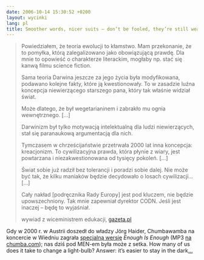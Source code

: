 ```yaml
---
date: 2006-10-14 15:30:52 +0200
layout: wycinki
lang: pl
title: Smoother words, nicer suits – don’t be fooled, they’re still wearing jackboots
---
```


> Powiedziałem, że teoria ewolucji to kłamstwo. Mam przekonanie, że to pomyłka, którą zalegalizowano jako obowiązującą prawdę. Dla mnie to opowieść o charakterze literackim, mogłaby np. stać się kanwą filmu science fiction.
>
> Sama teoria Darwina jeszcze za jego życia była modyfikowana, podawano kolejne fakty, które ją kwestionowały. To w zasadzie luźna koncepcja niewierzącego starszego pana, który tak właśnie widział świat.
>
> Może dlatego, że był wegetarianinem i zabrakło mu ognia wewnętrznego. […]
>
> Darwinizm był tylko motywacją intelektualną dla ludzi niewierzących, stał się paranaukową argumentacją dla nich.
>
> Tymczasem w chrześcijaństwie przetrwała 2000 lat inna koncepcja: kreacjonizm. To cywilizacyjna prawda, która płynie z wiary, jest powtarzana i niezakwestionowana od tysięcy pokoleń. […]
>
> Świat sobie już radził bez tolerancji i poradzi sobie dalej. Nie może być tak, że kilku maniaków będzie decydowało o losach cywilizacji… […]
>
> Cały nakład [podręcznika Rady Europy] jest pod kluczem, nie będzie upowszechniony. Tak mnie zapewniał dyrektor CODN. Jeśli jest inaczej – będę to wyjaśniał.
>
> wywiad z wiceministrem edukacji, [gazeta.pl](http://serwisy.gazeta.pl/kraj/1,34308,3684136.html 'Wiceminister edukacji: Poradzimy sobie bez tolerancji')

Gdy w 2000 r. w Austrii doszedł do władzy Jörg Haider, Chumbawamba na koncercie w Wiedniu zagrała [specjalną wersję](http://m.shot.pl/enough-is-enough.ogg 'give the fascist man a gunshot') <cite>Enough Is Enough</cite> (MP3 [na chumba.com](http://chumba.com/downloads.php 'available only as a one-track CD, released July 2000')); nas dziś pod MEN-em była może z setka. How many of us does it take to change a light-bulb? Answer: it’s easier to stay in the dark[…](http://labournet.de/diskussion/rechten/enough.html 'where have all the anti-fascists gone?')
